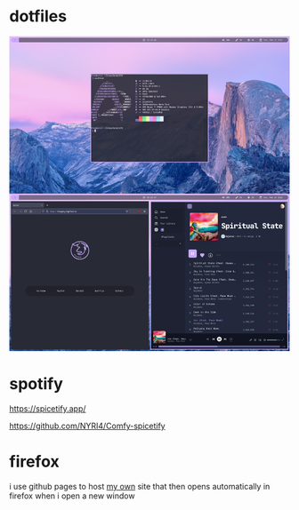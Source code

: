 # dotfiles

![rice](screenshots/rice.png?raw=true)

# spotify

https://spicetify.app/

https://github.com/NYRI4/Comfy-spicetify

# firefox
i use github pages to host <a href="https://github.com/neogulgul/neogulgul.github.io">my own</a> site that then opens automatically in firefox when i open a new window
